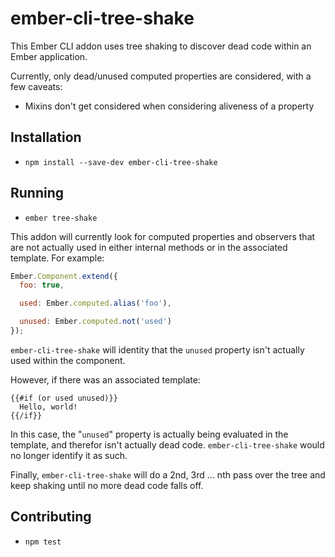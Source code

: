 # ember-cli-tree-shake

This Ember CLI addon uses tree shaking to discover dead code within an Ember
application.

Currently, only dead/unused computed properties are considered, with a few
caveats:

- Mixins don't get considered when considering aliveness of a property

## Installation

* `npm install --save-dev ember-cli-tree-shake`

## Running

* `ember tree-shake`

This addon will currently look for computed properties and observers that are
not actually used in either internal methods or in the associated template. For
example:

```javascript
Ember.Component.extend({
  foo: true,

  used: Ember.computed.alias('foo'),

  unused: Ember.computed.not('used')
});
```

`ember-cli-tree-shake` will identity that the `unused` property isn't actually
used within the component.

However, if there was an associated template:

```htmlbars
{{#if (or used unused)}}
  Hello, world!
{{/if}}
```

In this case, the "`unused`" property is actually being evaluated in the
template, and therefor isn't actually dead code. `ember-cli-tree-shake` would
no longer identify it as such.

Finally, `ember-cli-tree-shake` will do a 2nd, 3rd ... nth pass over the tree
and keep shaking until no more dead code falls off.

## Contributing

* `npm test`

